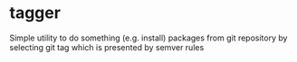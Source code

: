 # tagger

Simple utility to do something (e.g. install) packages from git repository by selecting git tag which is presented by semver rules
